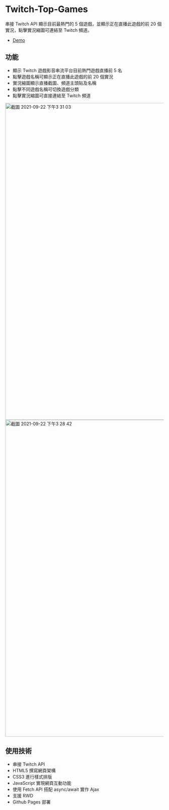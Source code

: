 # Twitch-Top-Games
串接 Twitch API 顯示目前最熱門的 5 個遊戲，並顯示正在直播此遊戲的前 20 個實況，點擊實況縮圖可連結至 Twitch 頻道。

* [Demo](https://panoopan.github.io/Twitch-Top-Games/)

## 功能
* 顯示 Twitch 遊戲影音串流平台目前熱門遊戲直播前 5 名
* 點擊遊戲名稱可顯示正在直播此遊戲的前 20 個實況
* 實況縮圖顯示直播截圖、頻道主頭貼及名稱
* 點擊不同遊戲名稱可切換遊戲分類
* 點擊實況縮圖可直接連結至 Twitch 頻道
<img width="1007" alt="截圖 2021-09-22 下午3 31 03" src="https://user-images.githubusercontent.com/52143262/134301319-3c94950b-94fb-42a6-9a9b-196f3874e9d1.png">

<img width="1007" alt="截圖 2021-09-22 下午3 28 42" src="https://user-images.githubusercontent.com/52143262/134301104-a8b9548c-9505-4c7e-9a58-093d569fe155.png">


## 使用技術
* 串接 Twitch API 
* HTML5 撰寫網頁架構
* CSS3 進行樣式排版
* JavaScript 實現網頁互動功能
* 使用 Fetch API 搭配 async/await 實作 Ajax
* 支援 RWD
* Github Pages 部署


